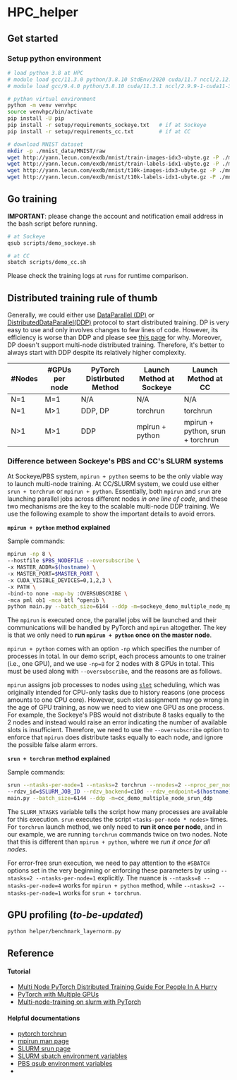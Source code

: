 # HPC_helper

## Get started
### Setup python environment
```bash
# load python 3.8 at HPC
# module load gcc/11.3.0 python/3.8.10 StdEnv/2020 cuda/11.7 nccl/2.12.12 # CC
# module load gcc/9.4.0 python/3.8.10 cuda/11.3.1 nccl/2.9.9-1-cuda11-3 # Sockeye

# python virtual environment
python -m venv venvhpc
source venvhpc/bin/activate
pip install -U pip
pip install -r setup/requirements_sockeye.txt   # if at Sockeye
pip install -r setup/requirements_cc.txt        # if at CC

# download MNIST dataset
mkdir -p ./mnist_data/MNIST/raw
wget http://yann.lecun.com/exdb/mnist/train-images-idx3-ubyte.gz -P ./mnist_data/MNIST/raw
wget http://yann.lecun.com/exdb/mnist/train-labels-idx1-ubyte.gz -P ./mnist_data/MNIST/raw
wget http://yann.lecun.com/exdb/mnist/t10k-images-idx3-ubyte.gz -P ./mnist_data/MNIST/raw
wget http://yann.lecun.com/exdb/mnist/t10k-labels-idx1-ubyte.gz -P ./mnist_data/MNIST/raw
```
## Go training
**IMPORTANT**: please change the account and notification email address in the bash script before running.

```bash
# at Sockeye
qsub scripts/demo_sockeye.sh

# at CC
sbatch scripts/demo_cc.sh
```
Please check the training logs at `runs` for runtime comparison.

## Distributed training rule of thumb
Generally, we could either use [DataParallel (DP)](https://pytorch.org/docs/stable/generated/torch.nn.DataParallel.html) or [DistributedDataParallel(DDP)](https://pytorch.org/docs/stable/generated/torch.nn.parallel.DistributedDataParallel.html) protocol to start distributed training.  DP is very easy to use and only involves changes to few lines of code. However, its efficiency is worse than DDP and please see [this page](https://pytorch.org/docs/stable/notes/cuda.html#use-nn-parallel-distributeddataparallel-instead-of-multiprocessing-or-nn-dataparallel) for why. Moreover, DP doesn't support multi-node distributed training. Therefore, it's better to always start with DDP despite its relatively higher complexity.


| #Nodes | #GPUs per node | PyTorch Distirbuted Method | Launch Method at Sockeye | Launch Method at CC |
|--------|----------------|----------------------------|---------------------------|----------------------|
| N=1    | M=1            | N/A                        | N/A                       | N/A                  |
| N=1    | M>1            | DDP, DP                    | torchrun                  | torchrun             |
| N>1    | M>1            | DDP                        | mpirun + python           | mpirun + python, srun + torchrun   |


### Difference between Sockeye's PBS and CC's SLURM systems
At Sockeye/PBS system, `mpirun + python` seems to be the only viable way to launch multi-node training. At CC/SLURM system, we could use either `srun + torchrun` or `mpirun + python`. Essentially, both `mpirun` and `srun` are launching parallel jobs across different nodes *in one line of code*, and these two mechanisms are the key to the scalable multi-node DDP training. We use the following example to show the important details to avoid errors.

**`mpirun + python` method explained**

Sample commands:
```bash
mpirun -np 8 \
--hostfile $PBS_NODEFILE --oversubscribe \
-x MASTER_ADDR=$(hostname) \
-x MASTER_PORT=$MASTER_PORT \
-x CUDA_VISIBLE_DEVICES=0,1,2,3 \
-x PATH \
-bind-to none -map-by :OVERSUBSCRIBE \
-mca pml ob1 -mca btl ^openib \
python main.py --batch_size=6144 --ddp -m=sockeye_demo_multiple_node_mpi_ddp
```
The `mpirun` is executed once, the parallel jobs will be launched and their communications will be handled by PyTorch and `mpirun` altogether. The key is that we only need to **run `mpirun + python`  once on the master node**.

 `mpirun + python` comes with an option `-np` which specifies the number of processes in total. In our demo script, each process amounts to one trainer (i.e., one GPU), and we use `-np=8` for 2 nodes with 8 GPUs in total. This must be used along with `--oversubscribe`, and the reasons are as follows.

`mpirun` assigns job processes to nodes using [`slot`](https://www.open-mpi.org/doc/v4.0/man1/mpirun.1.php#sect3) scheduling, which was originally intended for CPU-only tasks due to history reasons (one process amounts to one CPU core). However, such slot assignment may go wrong in the age of GPU training, as now we need to view one GPU as one process. For example, the Sockeye's PBS would not distribute 8 tasks equally to the 2 nodes and instead would raise an error indicating the number of available slots is insufficient. Therefore, we need to use the `--oversubscribe` option to enforce that `mpirun` does distribute tasks equally to each node, and ignore the possible false alarm errors.



**`srun + torchrun` method explained**

Sample commands:

```bash
srun --ntasks-per-node=1 --ntasks=2 torchrun --nnodes=2 --nproc_per_node=4 \
--rdzv_id=$SLURM_JOB_ID --rdzv_backend=c10d --rdzv_endpoint=$(hostname):$MASTER_PORT \
main.py --batch_size=6144 --ddp -m=cc_demo_multiple_node_srun_ddp
```

The `SLURM_NTASKS` variable tells the script how many processes are available for this execution. `srun` executes the script `<tasks-per-node * nodes>` times. For `torchrun` launch method, we only need to **run it once per node**, and in our example, we are running `torchrun` commands twice on two nodes. Note that this is different than `mpirun + python`, where we *run it once for all nodes*.

For error-free srun execution, we need to pay attention to the `#SBATCH` options set in the very beginning or enforcing these parameters by using `--ntasks=2 --ntasks-per-node=1` explicitly. The nuance is `--ntasks=8 --ntasks-per-node=4` works for `mpirun + python` method, while `--ntasks=2 --ntasks-per-node=1` works for `srun + torchrun`.


## GPU profiling (*to-be-updated*)
```bash
python helper/benchmark_layernorm.py
```

## Reference
#### Tutorial
* [Multi Node PyTorch Distributed Training Guide For People In A Hurry](https://lambdalabs.com/blog/multi-node-pytorch-distributed-training-guide)
* [PyTorch with Multiple GPUs](https://docs.alliancecan.ca/wiki/PyTorch#PyTorch_with_Multiple_GPUs)
* [Multi-node-training on slurm with PyTorch](https://gist.github.com/TengdaHan/1dd10d335c7ca6f13810fff41e809904)

#### Helpful documentations
* [pytorch torchrun](https://pytorch.org/docs/stable/elastic/run.html)
* [mpirun man page](https://www.open-mpi.org/doc/v4.0/man1/mpirun.1.php)
* [SLURM srun page](https://slurm.schedmd.com/srun.html)
* [SLURM sbatch environment variables](https://slurm.schedmd.com/sbatch.html#SECTION_OUTPUT-ENVIRONMENT-VARIABLES)
* [PBS qsub environment variables](https://opus.nci.org.au/display/Help/Useful+PBS+Environment+Variables)
* 